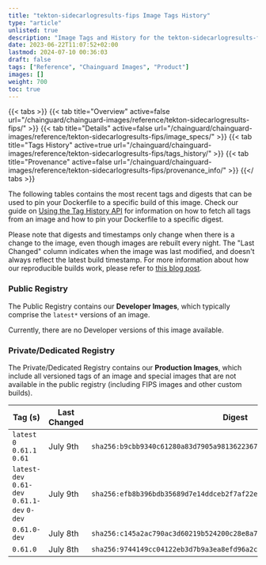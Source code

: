 ```yaml
---
title: "tekton-sidecarlogresults-fips Image Tags History"
type: "article"
unlisted: true
description: "Image Tags and History for the tekton-sidecarlogresults-fips Chainguard Image"
date: 2023-06-22T11:07:52+02:00
lastmod: 2024-07-10 00:36:03
draft: false
tags: ["Reference", "Chainguard Images", "Product"]
images: []
weight: 700
toc: true
---
```


{{< tabs >}}
{{< tab title="Overview" active=false url="/chainguard/chainguard-images/reference/tekton-sidecarlogresults-fips/" >}}
{{< tab title="Details" active=false url="/chainguard/chainguard-images/reference/tekton-sidecarlogresults-fips/image_specs/" >}}
{{< tab title="Tags History" active=true url="/chainguard/chainguard-images/reference/tekton-sidecarlogresults-fips/tags_history/" >}}
{{< tab title="Provenance" active=false url="/chainguard/chainguard-images/reference/tekton-sidecarlogresults-fips/provenance_info/" >}}
{{</ tabs >}}

The following tables contains the most recent tags and digests that can be used to pin your Dockerfile to a specific build of this image. Check our guide on [Using the Tag History API](/chainguard/chainguard-images/using-the-tag-history-api/) for information on how to fetch all tags from an image and how to pin your Dockerfile to a specific digest.

Please note that digests and timestamps only change when there is a change to the image, even though images are rebuilt every night. The "Last Changed" column indicates when the image was last modified, and doesn't always reflect the latest build timestamp. For more information about how our reproducible builds work, please refer to [this blog post](https://www.chainguard.dev/unchained/reproducing-chainguards-reproducible-image-builds).

### Public Registry
The Public Registry contains our **Developer Images**, which typically comprise the `latest*` versions of an image.

Currently, there are no Developer versions of this image available.

### Private/Dedicated Registry
The Private/Dedicated Registry contains our **Production Images**, which include all versioned tags of an image and special images that are not available in the public registry (including FIPS images and other custom builds).

| Tag (s)                                       | Last Changed | Digest                                                                    |
|-----------------------------------------------|--------------|---------------------------------------------------------------------------|
|  `latest` `0` `0.61.1` `0.61`                 | July 9th     | `sha256:b9cbb9340c61280a83d7905a98136223674c2ed794e5e519b233308c0b7e27ed` |
|  `latest-dev` `0.61-dev` `0.61.1-dev` `0-dev` | July 9th     | `sha256:efb8b396bdb35689d7e14ddceb2f7af22e1d6f6ff51b4d6e935cf8c1d1c187b5` |
|  `0.61.0-dev`                                 | July 8th     | `sha256:c145a2ac790ac3d60219b524200c28e8a7def743a781589088bcd04c0bddc926` |
|  `0.61.0`                                     | July 8th     | `sha256:9744149cc04122eb3d7b9a3ea8efd96a2c1aaf6376cd7a81fb5aa15e30f37577` |

